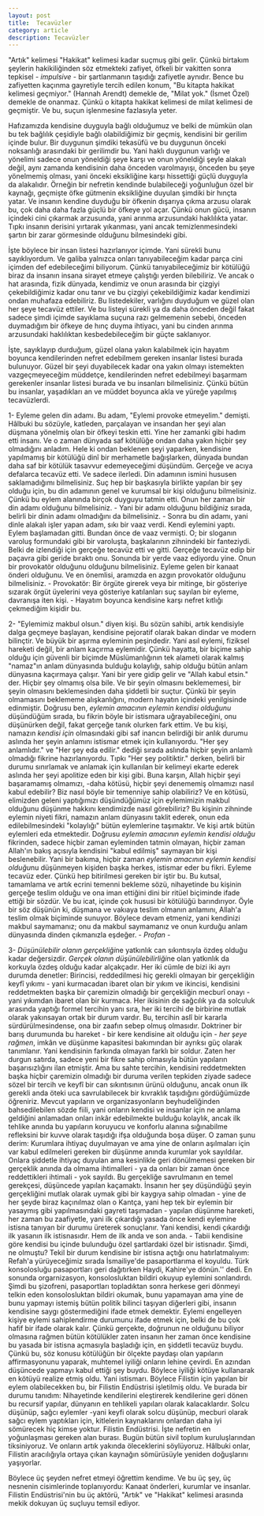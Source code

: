 ```yaml
---
layout: post
title:  Tecavüzler
category: article 
description: Tecavüzler
---
```


"Artık" kelimesi "Hakikat" kelimesi kadar suçmuş gibi gelir. Çünkü birtakım şeylerin hakikiliğinden söz etmekteki zafiyet, öfkeli bir vakitten sonra tepkisel - *impulsive* - bir şartlanmanın taşıdığı zafiyetle aynıdır. Bence bu zafiyetten kaçınma gayretiyle tercih edilen konum, "Bu kitapta hakikat kelimesi geçmiyor." (Hannah Arendt) demekle de, "Milat yok." (İsmet Özel) demekle de onanmaz. Çünkü o kitapta hakikat kelimesi de milat kelimesi de geçmiştir. Ve bu, suçun işlenmesine fazlasıyla yeter.

Hafızamızda kendisine duyguyla bağlı olduğumuz ve belki de mümkün olan bu tek bağlılık çeşidiyle bağlı olabildiğimiz bir geçmiş, kendisini bir gerilim içinde bulur. Bir duygunun şimdiki tekasüfü ve bu duygunun önceki noksanlığı arasındaki bir gerilimdir bu. Yani haklı duygunun varlığı ve yönelimi sadece onun yöneldiği şeye karşı ve onun yöneldiği şeyle alakalı değil, aynı zamanda kendisinin daha önceden varolmayışı, önceden bu şeye yönelmemiş olması, yani önceki eksikliğine karşı hissettiği güçlü duyguyla da alakalıdır. Örneğin bir nefretin kendinde bulabileceği yoğunluğun özel bir kaynağı, geçmişte öfke gütmenin eksikliğine duyulan şimdiki bir hınçta yatar. Ve insanın kendine duyduğu bir öfkenin dışarıya çıkma arzusu olarak bu, çok daha daha fazla güçlü bir öfkeye yol açar. Çünkü onun gücü, insanın içindeki cini çıkarmak arzusunda, yani arınma arzusundaki haklılıkta yatar. Tıpkı insanın derisini yırtarak yıkanması, yani ancak temizlenmesindeki şartın bir zarar görmesinde olduğunu bilmesindeki gibi.

İşte böylece bir insan listesi hazırlanıyor içimde. Yani sürekli bunu sayıklıyordum. Ve galiba yalnızca onları tanıyabileceğim kadar parça cini içimden def edebileceğimi biliyorum. Çünkü tanıyabileceğimiz bir kötülüğü biraz da insanın insana sirayet etmeye çalıştığı yerden bilebiliriz. Ve ancak o hat arasında, fizik dünyada, kendimiz ve onun arasında bir çizgiyi çekebildiğimiz kadar onu tanır ve bu çizgiyi çekebildiğimiz kadar kendimizi ondan muhafaza edebiliriz.  Bu listedekiler, varlığını duyduğum ve güzel olan her şeye tecavüz ettiler. Ve bu listeyi sürekli ya da daha önceden değil fakat sadece şimdi içimde sayıklama suçuna razı gelmemenin sebebi, önceden duymadığım bir öfkeye de hınç duyma ihtiyacı, yani bu cinden arınma arzusundaki haklılıktan kesbedebileceğim bir güçte saklanıyor.

İşte, sayıklayıp durduğum, güzel olana yakın kalabilmek için hayatım boyunca kendilerinden nefret edebilmem gereken insanlar listesi burada bulunuyor. Güzel bir şeyi duyabilecek kadar ona yakın olmayı istemekten vazgeçmeyeceğim müddetçe, kendilerinden nefret edebilmeyi başarmam gerekenler insanlar listesi burada ve bu insanları bilmelisiniz. Çünkü bütün bu insanlar, yaşadıkları an ve müddet boyunca akla ve yüreğe yapılmış tecavüzlerdi.



1- Eyleme gelen din adamı. Bu adam, "Eylemi provoke etmeyelim." demişti. Hâlbuki bu sözüyle, katleden, parçalayan ve insandan her şeyi alan düşmana yönelmiş olan bir öfkeyi teskin etti. Yine her zamanki gibi hadım etti insanı. Ve o zaman dünyada saf kötülüğe ondan daha yakın hiçbir şey olmadığını anladım.  Hele ki ondan beklenen şeyi yaparken, kendisine yapılmamış bir kötülüğü dinî bir merhametle bağışlarken, dünyada bundan daha saf bir kötülük tasavvur edemeyeceğimi düşündüm. Gerçeğe ve acıya defalarca tecavüz etti. Ve sadece ilerledi. Din adamının ismini hususen saklamadığımı bilmelisiniz. Suç hep bir başkasıyla birlikte yapılan bir şey olduğu için, bu din adamının genel ve kurumsal bir kişi olduğunu bilmelisiniz. Çünkü bu eylem alanında birçok duyguyu tatmin etti. Onun her zaman bir din adamı olduğunu bilmelisiniz. - Yani bir adamı olduğunu bildiğiniz sırada, belirli bir dinin adamı olmadığını da bilmelisiniz. - Sonra bu din adamı, yani dinle alakalı işler yapan adam, sıkı bir vaaz verdi. Kendi eylemini yaptı. Eylem başlamadan gitti. Bundan önce de vaaz vermişti. O; bir sloganın varoluş formundaki gibi bir varoluşta, başkalarının zihnindeki bir fanteziydi. Belki de izlendiği için gerçeğe tecavüz etti ve gitti. Gerçeğe tecavüz edip bir paçavra gibi geride bıraktı onu. Sonunda bir yerde vaaz ediyordu yine. Onun bir provokatör olduğunu olduğunu bilmelisiniz. Eyleme gelen bir kanaat önderi olduğunu. Ve en önemlisi, aramızda en azgın provokatör olduğunu bilmelisiniz. - Provokatör: Bir örgüte girerek veya bir mitinge, bir gösteriye sızarak örgüt üyelerini veya gösteriye katılanları suç sayılan bir eyleme, davranışa iten kişi. - Hayatım boyunca kendisine karşı nefret kıtlığı çekmediğim kişidir bu. 

2- "Eylemimiz makbul olsun." diyen kişi. Bu sözün sahibi, artık kendisiyle dalga geçmeye başlayan, kendisine pejoratif olarak bakan dindar ve modern bilinçtir. Ve büyük bir aşırma eyleminin peşindedir. Yani asıl eylemi, fiziksel hareketi değil, bir anlam kaçırma eylemidir. Çünkü hayatta, bir biçime sahip olduğu için güvenli bir biçimde Müslümanlığının tek alameti olarak kalmış "namaz"ın anlam dünyasında bulduğu kolaylığı, sahip olduğu bütün anlam dünyasına kaçırmaya çalışır. Yani bir yere gidip gelir ve "Allah kabul etsin." der. Hiçbir şey olmamış olsa bile. Ve bir şeyin olmasını beklememesi, bir şeyin olmasını beklemesinden daha şiddetli bir suçtur. Çünkü bir şeyin olmamasını beklememe alışkanlığını, modern hayatın içindeki yenilgisinde edinmiştir. Doğrusu ben, *eylemin amacının eylemin kendisi olduğunu* düşündüğüm sırada, bu fikrin böyle bir istismara uğrayabileceğini, onu düşünürken değil, fakat gerçeğe tanık olurken fark ettim. Ve bu kişi, namazın *kendisi için* olmasındaki gibi saf inancın belirdiği bir anlık durumu aslında her şeyin anlamını istismar etmek için kullanıyordu. "Her şey anlamlıdır." ve "Her şey eda edilir." dediği sırada aslında hiçbir şeyin anlamlı olmadığı fikrine hazırlanıyordu. Tıpkı "Her şey politiktir." derken, belirli bir durumu sınırlamak ve anlamak için kullanılan bir kelimeyi ekarte ederek aslında her şeyi apolitize eden bir kişi gibi. Buna karşın, Allah hiçbir şeyi başaramamış olmamızı, -daha kötüsü, hiçbir şeyi denememiş olmamızı nasıl kabul edebilir? Biz nasıl böyle bir temenniye sahip olabiliriz? Ve en kötüsü, elimizden geleni yaptığımızı düşündüğümüz için eylemimizin makbul olduğunu düşünme hakkını kendimizde nasıl görebiliriz? Bu kişinin zihninde eylemin niyeti fikri, namazın anlam dünyasını taklit ederek, onun eda edilebilmesindeki "kolaylığı" bütün eylemlerine taşımaktır. Ve kişi artık bütün eylemleri eda etmektedir. Doğrusu *eylemin amacının eylemin kendisi olduğu* fikrinden, sadece hiçbir zaman eyleminden tatmin olmayan, hiçbir zaman Allah'ın bakış açısıyla kendisini "kabul edilmiş" saymayan bir kişi beslenebilir. Yani bir bakıma, hiçbir zaman *eylemin amacının eylemin kendisi olduğu*nu düşünmeyen kişiden başka herkes, istismar eder bu fikri. Eyleme tecavüz eder. Çünkü hep bitirilmesi gereken bir iştir bu. Bu kutsal, tamamlama ve artık ecrini temenni bekleme sözü, nihayetinde bu kişinin gerçeğe teslim olduğu ve ona iman ettiğini dini bir ritüel biçiminde ifade ettiği bir sözdür. Ve bu icat, içinde çok hususi bir kötülüğü barındırıyor. Öyle bir söz düşünün ki, düşmana ve vakıaya teslim olmanın anlamını, Allah'a teslim olmak biçiminde sunuyor. Böylece devam etmeniz, yani kendinizi makbul saymamanız; onu da makbul saymamanız ve onun kurduğu anlam dünyasında dinden çıkmanızla eşdeğer. - *Profan* -

3- *Düşünülebilir olanın gerçekliği*ne yatkınlık can sıkıntısıyla özdeş olduğu kadar değersizdir. *Gerçek olanın düşünülebilirliği*ne olan yatkınlık da korkuyla özdeş olduğu kadar alçakçadır. Her iki cümle de bizi iki ayrı durumda denetler: Birincisi, reddedilmesi hiç gerekli olmayan bir gerçekliğin keyfî yıkımı - yani kurmacadan ibaret olan bir yıkım ve ikincisi, kendisini reddetmekten başka bir çaremizin olmadığı bir gerçekliğin mecburî onayı - yani yıkımdan ibaret olan bir kurmaca. Her ikisinin de sağcılık ya da solculuk arasında yaptığı formel tercihin yanı sıra, her iki tercihi de birbirine mutlak olarak yakınsayan ortak bir durum vardır. Bu, tercihin aslî bir kararla sürdürülmesindense, ona bir zaafın sebep olmuş olmasıdır. Doktriner bir barış durumunda bu hareket - bir kere kendisine ait olduğu için - *her şeye rağmen*, imkân ve düşünme kapasitesi bakımından bir ayrıksı güç olarak tanımlanır. Yani kendisinin farkında olmayan farklı bir soldur. Zaten her durgun satırda, sadece yeni bir fikre sahip olmasıyla bütün yapıların başarısızlığını ilan etmiştir. Ama bu sahte tercihin, kendisini reddetmekten başka hiçbir çaremizin olmadığı bir duruma verilen tepkiden ziyade sadece sözel bir tercih ve keyfî bir can sıkıntısının ürünü olduğunu, ancak onun ilk gerekli anda öteki uca savrulabilecek bir kıvraklık taşıdığını gördüğümüzde öğreniriz. Mevcut yapıların ve organizasyonların beyhudeliğinden bahsedilebilen sözde fiili,  yani onların kendisi ve insanlar için ne anlama geldiğini anlamadan onları inkâr edebilmekte bulduğu kolaylık, ancak ilk tehlike anında bu yapıların koruyucu ve konforlu alanına sığınabilme refleksini bir kuvve olarak taşıdığı ifşa olduğunda boşa düşer. O zaman şunu derim: Kurumlara ihtiyaç duyulmayan ve ama yine de onların aşılmaları için var kabul edilmeleri gereken bir düşünme anında kurumlar yok sayıldılar. Onlara şiddetle ihtiyaç duyulan ama kesinlikle geri dönülmemesi gereken bir gerçeklik anında da olmama ihtimalleri - ya da onları bir zaman önce reddettikleri ihtimali - yok sayıldı. Bu gerçekliğe savrulmanın en temel gerekçesi, düşüncede yapılan kaçamaktı. İnsanın her şey düşündüğü şeyin gerçekliğini mutlak olarak uymak gibi bir kaygıya sahip olmadan - yine de her şeyde biraz kaçınılmaz olan o Kantça, yani hep tek bir eylemin bir yasaymış gibi yapılmasındaki gayreti taşımadan - yapılan düşünme hareketi, her zaman bu zaafiyetle, yani ilk çıkardığı yasada önce kendi eylemine istisna tanıyan bir durumu üreterek sonuçlanır. Yani kendisi, kendi çıkardığı ilk yasanın ilk istisnasıdır. Hem de ilk anda ve son anda. - Tabii kendisine göre kendisi bu içinde bulunduğu özel şartlardaki özel bir istisnadır. Şimdi, ne olmuştu? Tekil bir durum kendisine bir istisna açtığı onu hatırlatmalıyım: Refah'a yürüyeceğimiz sırada İsmailiye'de pasaportlarıma el koyuldu.  Türk konsolosluğu pasaportları geri dağıtırken Haydi, Kahire'ye dönün.'' dedi. En sonunda orgarnizasyon, konsolosluktan bildiri okuyup eylemini sonlandırdı. Şimdi bu şizofreni, pasaportları topladıktan sonra herkese geri dönmeyi telkin eden konsolosluktan bildiri okumak, bunu yapamayan ama yine de bunu yapmayı istemiş bütün politik bilinci taşıyan diğerleri gibi, insanın kendisine saygı göstermediğini ifade etmek demektir. Eylemi engelleyen kişiye eylemi sahiplendirme durumunu ifade etmek için, belki de bu çok hafif bir ifade olarak kalır. Çünkü gerçekte, doğrunun ne olduğunu biliyor olmasına rağmen bütün kötülükler zaten insanın her zaman önce kendisine bu yasada bir istisna açmasıyla başladığı için, en şiddetli tecavüz buydu. Çünkü bu, söz konusu kötülüğün bir ölçekte paydaşı olan yapıların affirmasyonunu yaparak, muhtemel iyiliği onların lehine çevirdi. En azından düşüncede yapmayı kabul ettiği şey buydu. Böylece iyiliği kötüye kullanarak en kötüyü realize etmiş oldu. Yani istismarı. Böylece Filistin için yapılan bir eylem olabilecekken bu, bir Filistin Endüstrisi işletilmiş oldu. Ve burada bir durumu tanıdım: Nihayetinde kendilerini eleştirerek kendilerine geri dönen bu recursif yapılar, dünyanın en tehlikeli yapıları olarak kalacaklardır. Solcu düşünüp, sağcı eylemler -yani keyfi olarak solcu düşünüp, mecburi olarak sağcı eylem yaptıkları için, kitlelerin kaynaklarını onlardan daha iyi sömürecek hiç kimse yoktur. Filistin Endüstrisi. İşte nefretin en yoğunlaşması gereken alan burası. Bugün bütün sivil toplum kuruluşlarından tiksiniyoruz. Ve onların artık yakında öleceklerini söylüyoruz. Hâlbuki onlar, Filistin aracılığıyla ortaya çıkan kaynağın sömürüsüyle yeniden doğuşlarını yaşıyorlar. 

Böylece üç şeyden nefret etmeyi öğrettim kendime. Ve bu üç şey, üç nesnenin cisimlerinde toplanıyordu: Kanaat önderleri, kurumlar ve insanlar. Filistin Endüstrisi'nin bu üç aktörü, "Artık" ve "Hakikat" kelimesi arasında mekik dokuyan üç suçluyu temsil ediyor.